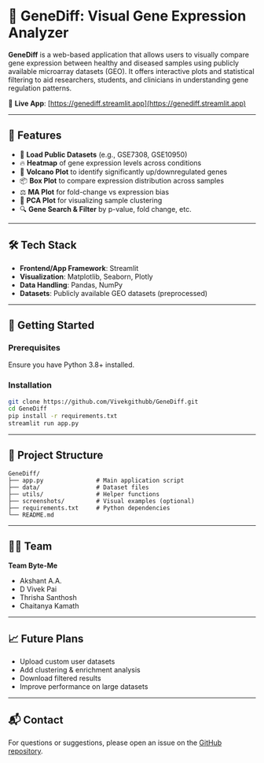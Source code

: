 # 🧬 GeneDiff: Visual Gene Expression Analyzer

**GeneDiff** is a web-based application that allows users to visually compare gene expression between healthy and diseased samples using publicly available microarray datasets (GEO). It offers interactive plots and statistical filtering to aid researchers, students, and clinicians in understanding gene regulation patterns.

🔗 **Live App**: [https://genediff.streamlit.app](https://genediff.streamlit.app)

---

## 📌 Features

- 🧪 **Load Public Datasets** (e.g., GSE7308, GSE10950)
- 🔥 **Heatmap** of gene expression levels across conditions
- 🌋 **Volcano Plot** to identify significantly up/downregulated genes
- 📦 **Box Plot** to compare expression distribution across samples
- ⚖️ **MA Plot** for fold-change vs expression bias
- 🧭 **PCA Plot** for visualizing sample clustering
- 🔍 **Gene Search & Filter** by p-value, fold change, etc.

---

## 🛠️ Tech Stack

- **Frontend/App Framework**: Streamlit
- **Visualization**: Matplotlib, Seaborn, Plotly
- **Data Handling**: Pandas, NumPy
- **Datasets**: Publicly available GEO datasets (preprocessed)

---

## 🚀 Getting Started

### Prerequisites

Ensure you have Python 3.8+ installed.

### Installation

```bash
git clone https://github.com/Vivekgithubb/GeneDiff.git
cd GeneDiff
pip install -r requirements.txt
streamlit run app.py
```

---

## 📂 Project Structure

```
GeneDiff/
├── app.py               # Main application script
├── data/                # Dataset files
├── utils/               # Helper functions
├── screenshots/         # Visual examples (optional)
├── requirements.txt     # Python dependencies
└── README.md
```

---

## 🙋‍♂️ Team

**Team Byte-Me**
- Akshant A.A.
- D Vivek Pai
- Thrisha Santhosh
- Chaitanya Kamath

---

## 📈 Future Plans

- Upload custom user datasets
- Add clustering & enrichment analysis
- Download filtered results
- Improve performance on large datasets
---

## 📬 Contact

For questions or suggestions, please open an issue on the [GitHub repository](https://github.com/Vivekgithubb/GeneDiff/issues).
